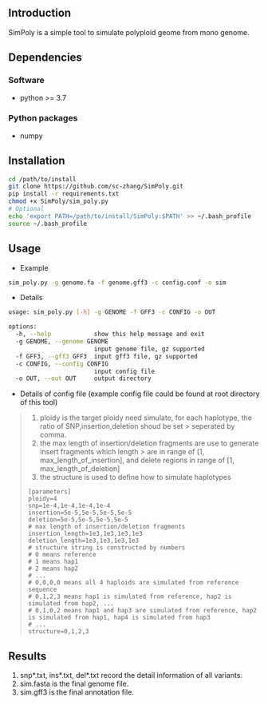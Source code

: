 ## Introduction

SimPoly is a simple tool to simulate polyploid geome from mono genome.

## Dependencies

### Software

- python >= 3.7

### Python packages

- numpy

## Installation

```bash
cd /path/to/install
git clone https://github.com/sc-zhang/SimPoly.git
pip install -r requirements.txt
chmod +x SimPoly/sim_poly.py
# Optional
echo 'export PATH=/path/to/install/SimPoly:$PATH' >> ~/.bash_profile
source ~/.bash_profile
```

## Usage

- Example

```bash
sim_poly.py -g genome.fa -f genome.gff3 -c config.conf -o sim
```

- Details

```bash
usage: sim_poly.py [-h] -g GENOME -f GFF3 -c CONFIG -o OUT

options:
  -h, --help            show this help message and exit
  -g GENOME, --genome GENOME
                        input genome file, gz supported
  -f GFF3, --gff3 GFF3  input gff3 file, gz supported
  -c CONFIG, --config CONFIG
                        input config file
  -o OUT, --out OUT     output directory
```

- Details of config file (example config file could be found at root directory of this tool)

> 1. ploidy is the target ploidy need simulate, for each haplotype, the ratio of SNP,insertion,deletion shoud be set
     > seperated by comma.
> 2. the max length of insertion/deletion fragments are use to generate insert fragments which length
     > are in range of [1, max_length_of_insertion], and delete regions in range of [1, max_length_of_deletion]
> 3. the structure is used to define how to simulate haplotypes
> ```text
> [parameters]
> ploidy=4
> snp=1e-4,1e-4,1e-4,1e-4
> insertion=5e-5,5e-5,5e-5,5e-5
> deletion=5e-5,5e-5,5e-5,5e-5
> # max length of insertion/deletion fragments
> insertion_length=1e3,1e3,1e3,1e3
> deletion_length=1e3,1e3,1e3,1e3
> # structure string is constructed by numbers
> # 0 means reference
> # 1 means hap1
> # 2 means hap2
> # ...
> # 0,0,0,0 means all 4 haploids are simulated from reference sequence
> # 0,1,2,3 means hap1 is simulated from reference, hap2 is simulated from hap2, ...
> # 0,1,0,2 means hap1 and hap3 are simulated from reference, hap2 is simulated from hap1, hap4 is simulated from hap3
> # ...
> structure=0,1,2,3
> 
> ```

## Results

1. snp*.txt, ins*.txt, del*.txt record the detail information of all variants.
2. sim.fasta is the final genome file.
3. sim.gff3 is the final annotation file.